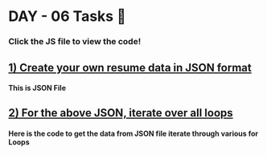 # DAY - 06 Tasks 🌟

### Click the JS file to view the code!

## [1) Create your own resume data in JSON format]()

#### This is JSON File

## [2) For the above JSON, iterate over all loops](Ques-02)

#### Here is the code to get the data from JSON file iterate through various for Loops
